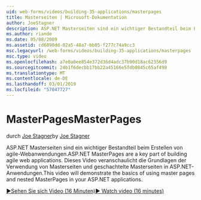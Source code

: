 ```yaml
---
uid: web-forms/videos/building-35-applications/masterpages
title: Masterseiten | Microsoft-Dokumentation
author: JoeStagner
description: ASP.NET Masterseiten sind ein wichtiger Bestandteil beim Erstellen von agile-Webanwendungen. In diesem Video wird gezeigt, dass die Grundlagen der Verwendung von Masterseiten und geschachtelte Masterseiten in...
ms.author: riande
ms.date: 05/08/2009
ms.assetid: cd6890dd-02a5-48a7-bb05-f277c74a9cc3
msc.legacyurl: /web-forms/videos/building-35-applications/masterpages
msc.type: video
ms.openlocfilehash: a7e0a0ee854e372d36d4adc37b90d18ac62356d9
ms.sourcegitcommit: 24b1f6decbb17bb22a45166e5fdb0845c65af498
ms.translationtype: MT
ms.contentlocale: de-DE
ms.lasthandoff: 03/01/2019
ms.locfileid: "57047727"
---
```

<a name="masterpages"></a><span data-ttu-id="6f60a-104">MasterPages</span><span class="sxs-lookup"><span data-stu-id="6f60a-104">MasterPages</span></span>
====================
<span data-ttu-id="6f60a-105">durch [Joe Stagner](https://github.com/JoeStagner)</span><span class="sxs-lookup"><span data-stu-id="6f60a-105">by [Joe Stagner](https://github.com/JoeStagner)</span></span>

<span data-ttu-id="6f60a-106">ASP.NET Masterseiten sind ein wichtiger Bestandteil beim Erstellen von agile-Webanwendungen.</span><span class="sxs-lookup"><span data-stu-id="6f60a-106">ASP.NET MasterPages are a key part of building agile web applications.</span></span> <span data-ttu-id="6f60a-107">Dieses Video veranschaulicht die Grundlagen der Verwendung von Masterseiten und geschachtelte Masterseiten in ASP.NET-Anwendungen.</span><span class="sxs-lookup"><span data-stu-id="6f60a-107">This video will demonstrate the basics of using master pages and nested MasterPages in your ASP.NET applications.</span></span>

[<span data-ttu-id="6f60a-108">&#9654;Sehen Sie sich Video (16 Minuten)</span><span class="sxs-lookup"><span data-stu-id="6f60a-108">&#9654; Watch video (16 minutes)</span></span>](https://channel9.msdn.com/Blogs/ASP-NET-Site-Videos/masterpages)
